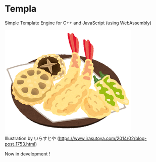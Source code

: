 # Templa
Simple Template Engine for C++ and JavaScript (using WebAssembly)  

![alt](https://github.com/masaharu-kato/templa/blob/readme_image/img/tempura.png)  
Illustration by いらすとや (https://www.irasutoya.com/2014/02/blog-post_1753.html)  
  
  Now in development !
